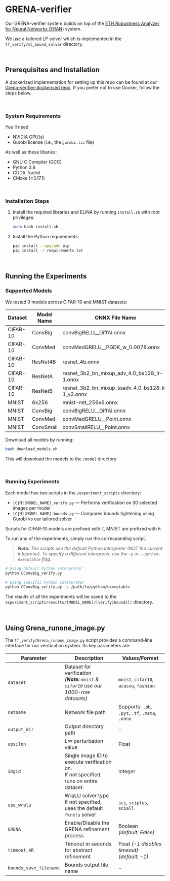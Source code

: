 # GRENA-verifier

Our GRENA-verifier system builds on top of the [ETH Robustness Analyzer for Neural Networks (ERAN)](https://github.com/eth-sri/eran) system.

We use a tailored LP solver which is implemented in the `tf_verify/ml_bound_solver` directory.

<br>

## Prerequisites and Installation

A dockerized implementation for setting up this repo can be found at our [Grena-verifier-dockerised repo](https://github.com/Grena-verifier/Grena-verifier-dockerised). If you prefer not to use Docker, follow the steps below.

<br>

### System Requirements

You'll need

-   NVIDIA GPU(s)
-   Gurobi license (i.e., the `gurobi.lic` file)

As well as these libaries:

-   GNU C Compiler (GCC)
-   Python 3.8
-   CUDA Toolkit
-   CMake (≥3.17.1)

<br>

### Installation Steps

1. Install the required libraries and ELINA by running `install.sh` with root privileges:

    ```bash
    sudo bash install.sh
    ```

2. Install the Python requirements:

    ```bash
    pip install --upgrade pip
    pip install -r requirements.txt
    ```

<br>

## Running the Experiments

### Supported Models

We tested 9 models across CIFAR-10 and MNIST datasets:

| Dataset  | Model Name | ONNX File Name                                   |
| -------- | ---------- | ------------------------------------------------ |
| CIFAR-10 | ConvBig    | convBigRELU\_\_DiffAI.onnx                       |
| CIFAR-10 | ConvMed    | convMedGRELU\_\_PGDK_w_0.0078.onnx               |
| CIFAR-10 | ResNet4B   | resnet_4b.onnx                                   |
| CIFAR-10 | ResNetA    | resnet_3b2_bn_mixup_adv_4.0_bs128_lr-1.onnx      |
| CIFAR-10 | ResNetB    | resnet_3b2_bn_mixup_ssadv_4.0_bs128_lr-1_v2.onnx |
| MNIST    | 6x256      | mnist-net_256x6.onnx                             |
| MNIST    | ConvBig    | convBigRELU\_\_DiffAI.onnx                       |
| MNIST    | ConvMed    | convMedGRELU\_\_Point.onnx                       |
| MNIST    | ConvSmall  | convSmallRELU\_\_Point.onnx                      |

Download all models by running:

```bash
bash download_models.sh
```

This will download the models to the `/model` directory.

<br>

### Running Experiments

Each model has two scripts in the `/experiment_scripts` directory:

-   `[C|M][MODEL_NAME]_verify.py` — Performs verification on 30 selected images per model
-   `[C|M][MODEL_NAME]_bounds.py` — Compares bounds tightening using Gurobi vs our tailored solver

Scripts for CIFAR-10 models are prefixed with `C`, MNIST are prefixed with `M`.

To run any of the experiments, simply run the corresponding script.

> _**Note:** The scripts use the default Python interpreter _(NOT the current intepreter)_. To specify a different interpreter, use the `-p` or `--python-executable` flag._

```bash
# Using default Python interpreter
python CConvBig_verify.py

# Using specific Python interpreter
python CConvBig_verify.py -p /path/to/python/executable
```

The results of all the experiments will be saved to the `experiment_scripts/results/[MODEL_NAME]/[verify|bounds]/` directory.

<br>

## Using Grena_runone_image.py

The `tf_verify/Grena_runone_image.py` script provides a command-line interface for our verification system. Its key parameters are:

| Parameter              | Description                                                                              | Values/Format                                    |
| ---------------------- | ---------------------------------------------------------------------------------------- | ------------------------------------------------ |
| `dataset`              | Dataset for verification<br> _(**Note:** `mnist` & `cifar10` use our 1000-row datasets)_ | `mnist`, `cifar10`, `acasxu`, `fashion`          |
| `netname`              | Network file path                                                                        | Supports: `.pb`, `.pyt`, `.tf`, `.meta`, `.onnx` |
| `output_dir`           | Output directory path                                                                    | -                                                |
| `epsilon`              | L∞ perturbation value                                                                    | Float                                            |
| `imgid`                | Single image ID to execute verification on.<br>If not specified, runs on entire dataset. | Integer                                          |
| `use_wralu`            | WraLU solver type<br>If not specified, uses the default `fkrelu` solver                  | `sci`, `sciplus`, `sciall`                       |
| `GRENA`                | Enable/Disable the GRENA refinement process                                              | Boolean<br>_(default: False)_                    |
| `timeout_AR`           | Timeout in seconds for abstract refinement                                               | Float _(-1 disables timeout)_<br>_(default: -1)_ |
| `bounds_save_filename` | Bounds output file name                                                                  | -                                                |

